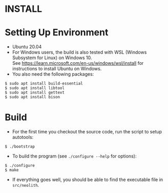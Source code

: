 INSTALL
=======

# Setting Up Environment

- Ubuntu 20.04
- For Windows users, the build is also tested with WSL (Windows Subsystem for Linux) on Windows 10.   
  See https://learn.microsoft.com/en-us/windows/wsl/install for instructions to install Ubuntu on Windows.
- You also need the following packages:  
```
$ sudo apt install build-essential
$ sudo apt install libtool
$ sudo apt install gettext
$ sudo apt install bison
```

# Build

- For the first time you checkout the source code, run the script to setup autotools:  
```
$ ./bootstrap
```
- To build the program (see `./configure --help` for options):  
```
$ ./configure
$ make
```
- If everything goes well, you should be able to find the executable file in `src/neolith`.


